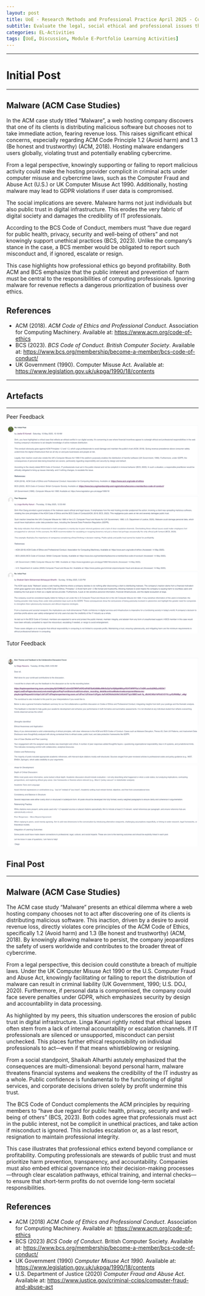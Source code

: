 ```yaml
---
layout: post
title: UoE - Research Methods and Professional Practice April 2025 - Codes of Ethics and Professional Conduct
subtitle: Evaluate the legal, social ethical and professional issues that affect computing professionals in industry
categories: EL-Activities
tags: [UoE, Discussion, Module E-Portfolio Learning Activities]
---
```

---
# Initial Post
---

## Malware (ACM Case Studies)

In the ACM case study titled “Malware”, a web hosting company discovers that one of its clients is distributing malicious software but chooses not to take immediate action, fearing revenue loss. This raises significant ethical concerns, especially regarding ACM Code Principle 1.2 (Avoid harm) and 1.3 (Be honest and trustworthy) (ACM, 2018). Hosting malware endangers users globally, violating trust and potentially enabling cybercrime.

From a legal perspective, knowingly supporting or failing to report malicious activity could make the hosting provider complicit in criminal acts under computer misuse and cybercrime laws, such as the Computer Fraud and Abuse Act (U.S.) or UK Computer Misuse Act 1990. Additionally, hosting malware may lead to GDPR violations if user data is compromised.

The social implications are severe. Malware harms not just individuals but also public trust in digital infrastructure. This erodes the very fabric of digital society and damages the credibility of IT professionals.

According to the BCS Code of Conduct, members must “have due regard for public health, privacy, security and well-being of others” and not knowingly support unethical practices (BCS, 2023). Unlike the company’s stance in the case, a BCS member would be obligated to report such misconduct and, if ignored, escalate or resign.

This case highlights how professional ethics go beyond profitability. Both ACM and BCS emphasize that the public interest and prevention of harm must be central to the responsibilities of computing professionals. Ignoring malware for revenue reflects a dangerous prioritization of business over ethics.


## References

- ACM (2018). <em>ACM Code of Ethics and Professional Conduct</em>. Association for Computing Machinery. Available at: https://www.acm.org/code-of-ethics
- BCS (2023). <em>BCS Code of Conduct. British Computer Society</em>. Available at: https://www.bcs.org/membership/become-a-member/bcs-code-of-conduct/
- UK Government (1990). Computer Misuse Act. Available at: https://www.legislation.gov.uk/ukpga/1990/18/contents

---
## Artefacts
---
Peer Feedback

![image](/assets/images/banners/RM2-1.png)
![image](/assets/images/banners/RM2-2.png)
![image](/assets/images/banners/RM2-3.png)

Tutor Feedback

![image](/assets/images/banners/RM2-4.png)
![image](/assets/images/banners/RM2-5.png)
---
## Final Post
---

## Malware (ACM Case Studies)

The ACM case study “Malware” presents an ethical dilemma where a web hosting company chooses not to act after discovering one of its clients is distributing malicious software. This inaction, driven by a desire to avoid revenue loss, directly violates core principles of the ACM Code of Ethics, specifically 1.2 (Avoid harm) and 1.3 (Be honest and trustworthy) (ACM, 2018). By knowingly allowing malware to persist, the company jeopardizes the safety of users worldwide and contributes to the broader threat of cybercrime.

From a legal perspective, this decision could constitute a breach of multiple laws. Under the UK Computer Misuse Act 1990 or the U.S. Computer Fraud and Abuse Act, knowingly facilitating or failing to report the distribution of malware can result in criminal liability (UK Government, 1990; U.S. DOJ, 2020). Furthermore, if personal data is compromised, the company could face severe penalties under GDPR, which emphasizes security by design and accountability in data processing.

As highlighted by my peers, this situation underscores the erosion of public trust in digital infrastructure. Linga Kanuri rightly noted that ethical lapses often stem from a lack of internal accountability or escalation channels. If IT professionals are silenced or unsupported, misconduct can persist unchecked. This places further ethical responsibility on individual professionals to act—even if that means whistleblowing or resigning.

From a social standpoint, Shaikah Alharthi astutely emphasized that the consequences are multi-dimensional: beyond personal harm, malware threatens financial systems and weakens the credibility of the IT industry as a whole. Public confidence is fundamental to the functioning of digital services, and corporate decisions driven solely by profit undermine this trust.

The BCS Code of Conduct complements the ACM principles by requiring members to “have due regard for public health, privacy, security and well-being of others” (BCS, 2023). Both codes agree that professionals must act in the public interest, not be complicit in unethical practices, and take action if misconduct is ignored. This includes escalation or, as a last resort, resignation to maintain professional integrity.

This case illustrates that professional ethics extend beyond compliance or profitability. Computing professionals are stewards of public trust and must prioritize harm prevention, transparency, and accountability. Companies must also embed ethical governance into their decision-making processes—through clear escalation pathways, ethical training, and internal checks—to ensure that short-term profits do not override long-term societal responsibilities.

## References

- ACM (2018) <em>ACM Code of Ethics and Professional Conduct</em>. Association for Computing Machinery. Available at: https://www.acm.org/code-of-ethics
- BCS (2023) <em>BCS Code of Conduct</em>. British Computer Society. Available at: https://www.bcs.org/membership/become-a-member/bcs-code-of-conduct/
- UK Government (1990) <em>Computer Misuse Act 1990</em>. Available at: https://www.legislation.gov.uk/ukpga/1990/18/contents
- U.S. Department of Justice (2020) <em>Computer Fraud and Abuse Act</em>. Available at: https://www.justice.gov/criminal-ccips/computer-fraud-and-abuse-act


